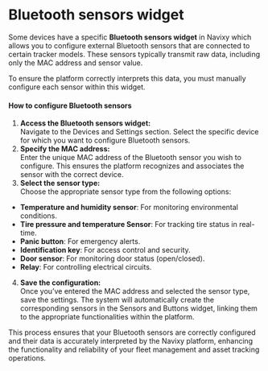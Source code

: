 # Bluetooth sensors widget

Some devices have a specific **Bluetooth sensors widget** in Navixy which allows you to configure external Bluetooth sensors that are connected to certain tracker models. These sensors typically transmit raw data, including only the MAC address and sensor value.

To ensure the platform correctly interprets this data, you must manually configure each sensor within this widget.

#### How to configure Bluetooth sensors

1. **Access the Bluetooth sensors widget:**  
Navigate to the Devices and Settings section. Select the specific device for which you want to configure Bluetooth sensors.
2. **Specify the MAC address:**  
Enter the unique MAC address of the Bluetooth sensor you wish to configure. This ensures the platform recognizes and associates the sensor with the correct device.
3. **Select the sensor type:**  
Choose the appropriate sensor type from the following options:
  - **Temperature and humidity sensor**: For monitoring environmental conditions.
  - **Tire pressure and temperature Sensor**: For tracking tire status in real-time.
  - **Panic button**: For emergency alerts.
  - **Identification key**: For access control and security.
  - **Door sensor**: For monitoring door status (open/closed).
  - **Relay**: For controlling electrical circuits.
4. **Save the configuration:**  
Once you’ve entered the MAC address and selected the sensor type, save the settings. The system will automatically create the corresponding sensors in the Sensors and Buttons widget, linking them to the appropriate functionalities within the platform.

This process ensures that your Bluetooth sensors are correctly configured and their data is accurately interpreted by the Navixy platform, enhancing the functionality and reliability of your fleet management and asset tracking operations.